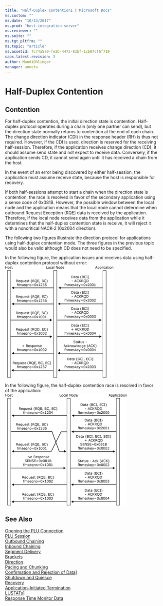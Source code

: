 ```yaml
---
title: "Half-Duplex Contention1 | Microsoft Docs"
ms.custom: ""
ms.date: "10/13/2017"
ms.prod: "host-integration-server"
ms.reviewer: ""
ms.suite: ""
ms.tgt_pltfrm: ""
ms.topic: "article"
ms.assetid: fc74a570-fe3b-4473-83bf-1cb07cf6f719
caps.latest.revision: 3
author: MandiOhlinger
manager: anneta
---
```

# Half-Duplex Contention

## Contention
For half-duplex contention, the initial direction state is contention. Half-duplex protocol operates during a chain (only one partner can send), but the direction state normally returns to contention at the end of each chain. The change direction indicator (CDI) in the response header (RH) is thus not required. However, if the CDI is used, direction is reserved for the receiving half-session. Therefore, if the application receives change direction (CD), it should assume send state and not expect to receive data. Conversely, if the application sends CD, it cannot send again until it has received a chain from the host.  
  
 In the event of an error being discovered by either half-session, the application must assume receive state, because the host is responsible for recovery.  
  
 If both half-sessions attempt to start a chain when the direction state is contention, the race is resolved in favor of the secondary application using a sense code of 0x081B. However, the possible window between the local node and the application means that the local node cannot determine when outbound Request Exception (RQE) data is received by the application. Therefore, if the local node receives data from the application while it determines that the half-duplex contention state is receive, it will reject it with a noncritical NACK-2 (0x2004 direction).  
  
 The following two figures illustrate the direction protocol for applications using half-duplex contention mode. The three figures in the previous topic would also be valid although CD does not need to be specified.  
  
 In the following figure, the application issues and receives data using half-duplex contention protocol without error:   
 ![](../core/media/his-32703n.gif)  

  
 In the following figure, the half-duplex contention race is resolved in favor of the application:   
 ![](../core/media/his-32703na.gif)  

  
## See Also  
 [Opening the PLU Connection](../core/opening-the-plu-connection.md)   
 [PLU Session](../core/plu-session.md)   
 [Outbound Chaining](../core/outbound-chaining.md)   
 [Inbound Chaining](../core/inbound-chaining.md)   
 [Segment Delivery](../core/segment-delivery.md)   
 [Brackets](../core/brackets.md)   
 [Direction](../core/direction.md)   
 [Pacing and Chunking](../core/pacing-and-chunking.md)   
 [Confirmation and Rejection of Data\]](../core/confirmation-and-rejection-of-data].md)   
 [Shutdown and Quiesce](../core/shutdown-and-quiesce.md)   
 [Recovery](../core/recovery.md)   
 [Application-Initiated Termination](../core/application-initiated-termination.md)   
 [LUSTATs\]](../core/lustats].md)   
 [Response Time Monitor Data](../core/response-time-monitor-data.md)